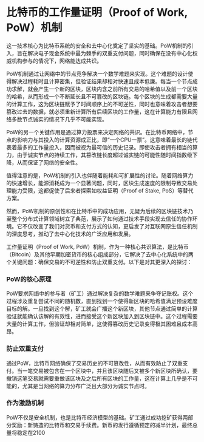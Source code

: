 # 比特币的工作量证明（Proof of Work, PoW）机制

这一技术核心为比特币系统的安全和去中心化奠定了坚实的基础。PoW机制的引入，旨在解决电子现金系统中最为棘手的双重支付问题，同时确保在没有中心化权威机构参与的情况下，网络能达成共识。

PoW机制通过让网络中的节点竞争解决一个数学难题来实现。这个难题的设计使得解决过程耗时且计算密集，但验证结果却相对快速且成本低廉。每当一个节点成功求解，就会产生一个新的区块，区块内含之前所有交易的哈希值以及前一个区块的哈希，从而形成一个不断延长且不可篡改的区块链。每个区块的生成都需要大量的计算工作，这为区块链赋予了时间顺序上的不可逆性，同时也意味着攻击者想要篡改过去的数据，就必须重新计算所有后续区块的工作量，这在计算能力有限且网络多数节点诚实的情况下几乎不可能实现。

PoW的另一个关键作用是通过算力投票来决定网络的共识。在比特币网络中，节点的影响力与其投入的计算资源成正比，即“一个CPU一票”。这意味着最长的链代表着最多的工作量投入，因而被视为最可信的历史记录。即使攻击者拥有相当的算力，由于诚实节点的持续工作，其篡改链长度超过诚实链的可能性随时间指数级下降，从而保证了网络的安全性。

值得注意的是，PoW机制的引入也伴随着能耗和可扩展性的讨论。随着网络算力的快速增长，能源消耗成为一个显著问题，同时，区块生成速度的限制导致交易处理能力受限，这都促使了后来者探索如权益证明（Proof of Stake, PoS）等替代方案。

然而，PoW机制的原创性和在比特币中的成功应用，无疑为后续的区块链技术乃至整个分布式计算领域树立了典范，展示了如何通过技术手段实现去信任的协作环境。它不仅改变了我们对货币和支付方式的认知，更启发了对互联网原生信任机制的深度思考，推动了去中心化技术的广泛应用和发展。

工作量证明（Proof of Work, PoW）机制，作为一种核心共识算法，是比特币（Bitcoin）及其他早期加密货币的核心组成部分，它解决了去中心化系统中的两个关键问题：确保交易的不可逆性和防止双重支付。以下是对其更深入的探讨：

### PoW的核心原理

PoW要求网络中的参与者（矿工）通过解决复杂的数学难题来争夺记账权。这个过程涉及重复尝试不同的随机数，直到找到一个使得新区块的哈希值满足预设难度目标的解。一旦找到这个解，矿工就会广播这个新区块，其他节点通过简单的计算验证就能确认该解的有效性，进而接受这个新区块加入到区块链中。这个过程需要大量的计算工作，但验证却相对简单，这使得篡改历史记录变得极其困难且成本高昂。

### 防止双重支付

通过PoW，比特币网络确保了交易历史的不可篡改性，从而有效防止了双重支付。当一笔交易被包含在一个区块中，并且该区块随后又被多个新区块所确认，要撤销这笔交易就需要重做该区块及之后所有区块的工作量，这在计算上几乎是不可能的，尤其是当网络的算力分布广泛且大部分为诚实节点时。

### 作为激励机制

PoW不仅是安全机制，也是比特币经济模型的基础。矿工通过成功挖矿获得两部分奖励：新铸造的比特币和交易手续费。新币的发行遵循预定的减半计划，最终总量将稳定在2100